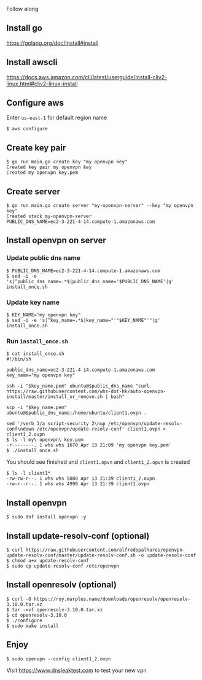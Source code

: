 Follow along

## Install go
https://golang.org/doc/install#install

## Install awscli
https://docs.aws.amazon.com/cli/latest/userguide/install-cliv2-linux.html#cliv2-linux-install

## Configure aws

Enter `us-east-1` for default region name

```
$ aws configure
```

## Create key pair

```
$ go run main.go create key "my openvpn key"
Created key pair my openvpn key
Created my openvpn key.pem
```

## Create server

```
$ go run main.go create server "my-openvpn-server" --key "my openvpn key"
Created stack my-openvpn-server
PUBLIC_DNS_NAME=ec2-3-221-4-14.compute-1.amazonaws.com
```

## Install openvpn on server

### Update public dns name
```
$ PUBLIC_DNS_NAME=ec2-3-221-4-14.compute-1.amazonaws.com
$ sed -i -e 's|^public_dns_name=.*$|public_dns_name='$PUBLIC_DNS_NAME'|g' install_once.sh
```

### Update key name
```
$ KEY_NAME="my openvpn key"
$ sed -i -e 's|^key_name=.*$|key_name="'"$KEY_NAME"'"|g' install_once.sh
```

### Run `install_once.sh`
```
$ cat install_once.sh
#!/bin/sh

public_dns_name=ec2-3-221-4-14.compute-1.amazonaws.com
key_name="my openvpn key"

ssh -i "$key_name.pem" ubuntu@$public_dns_name "curl https://raw.githubusercontent.com/whs-dot-hk/auto-openvpn-install/master/install_or_remove.sh | bash"

scp -i "$key_name.pem" ubuntu@$public_dns_name:/home/ubuntu/client1.ovpn .

sed '/verb 3/a script-security 2\nup /etc/openvpn/update-resolv-conf\ndown /etc/openvpn/update-resolv-conf' client1.ovpn > client1_2.ovpn
$ ls -l my\ openvpn\ key.pem
-r--------. 1 whs whs 1670 Apr 13 21:09 'my openvpn key.pem'
$ ./install_once.sh
```

You should see finished and `client1.opvn` and `client1_2.opvn` is
created

```
$ ls -l client1*
-rw-rw-r--. 1 whs whs 5080 Apr 13 21:39 client1_2.ovpn
-rw-r--r--. 1 whs whs 4990 Apr 13 21:39 client1.ovpn
```

## Install openvpn

```
$ sudo dnf install openvpn -y
```

## Install update-resolv-conf (optional)

```
$ curl https://raw.githubusercontent.com/alfredopalhares/openvpn-update-resolv-conf/master/update-resolv-conf.sh -o update-resolv-conf
$ chmod a+x update-resolv-conf
$ sudo cp update-resolv-conf /etc/openvpn
```

## Install openresolv (optional)

```
$ curl -O https://roy.marples.name/downloads/openresolv/openresolv-3.10.0.tar.xz
$ tar -xvf openresolv-3.10.0.tar.xz
$ cd openresolv-3.10.0
$ ./configure
$ sudo make install
```

## Enjoy
```
$ sudo openvpn --config client1_2.ovpn
```

Visit https://www.dnsleaktest.com to test your new vpn
